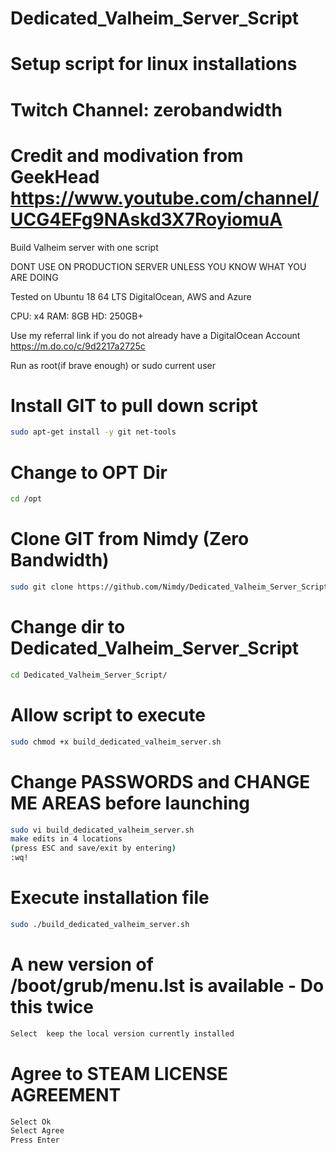 # Dedicated_Valheim_Server_Script
# Setup script for linux installations
# Twitch Channel: zerobandwidth
# Credit and modivation from GeekHead https://www.youtube.com/channel/UCG4EFg9NAskd3X7RoyiomuA
Build Valheim server with one script

DONT USE ON PRODUCTION SERVER UNLESS YOU KNOW WHAT YOU ARE DOING

Tested on Ubuntu 18 64 LTS DigitalOcean, AWS and Azure

CPU: x4
RAM: 8GB
HD: 250GB+


Use my referral link if you do not already have a DigitalOcean Account
https://m.do.co/c/9d2217a2725c


Run as root(if brave enough) or sudo current user 


Install GIT to pull down script
=
```sh
sudo apt-get install -y git net-tools
```
Change to OPT Dir
=
```sh
cd /opt
```

Clone GIT from Nimdy (Zero Bandwidth)
=
```sh
sudo git clone https://github.com/Nimdy/Dedicated_Valheim_Server_Script.git
```
Change dir to Dedicated_Valheim_Server_Script
=
```sh
cd Dedicated_Valheim_Server_Script/
```

Allow script to execute
=
```sh
sudo chmod +x build_dedicated_valheim_server.sh
```

Change PASSWORDS and CHANGE ME AREAS before launching
=
```sh
sudo vi build_dedicated_valheim_server.sh
make edits in 4 locations
(press ESC and save/exit by entering)
:wq!
```


Execute installation file
=
```sh
sudo ./build_dedicated_valheim_server.sh
```
A new version of /boot/grub/menu.lst is available  -  Do this twice
=
```sh
Select  keep the local version currently installed
```

Agree to STEAM LICENSE AGREEMENT
=
```sh
Select Ok
Select Agree
Press Enter
```
